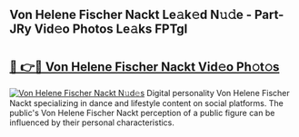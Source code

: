 ## Von Helene Fischer Nackt Le𝚊k𝚎d N𝚞𝚍e - Part-JRy Vid𝚎o Photos Le𝚊ks FPTgI

# <h2><a href="http://fb5vpb.evod.top/?m=Von+Helene+Fischer+Nackt">🔗 👉🔴 Von Helene Fischer Nackt Vid𝚎o Ph𝚘t𝚘s</a></h2>

[![Von Helene Fischer Nackt N𝚞d𝚎s](https://i.imgur.com/8V9OHl7.gif)](http://fb5vpb.evod.top/?m=Von+Helene+Fischer+Nackt)
Digital personality Von Helene Fischer Nackt specializing in dance and lifestyle content on social platforms. The public's Von Helene Fischer Nackt perception of a public figure can be influenced by their personal characteristics. 
